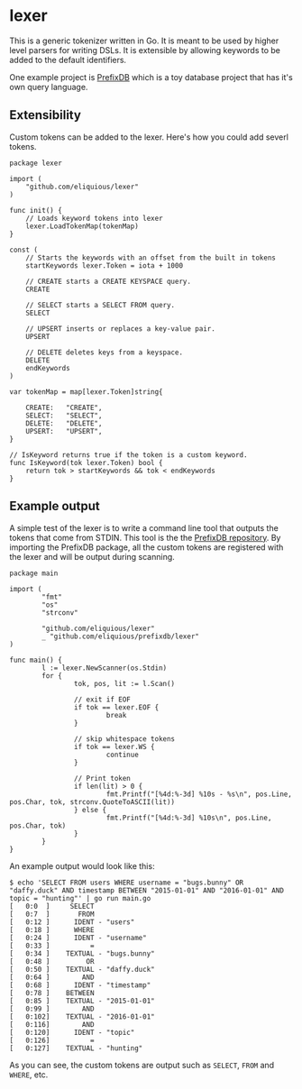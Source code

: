 # lexer
This is a generic tokenizer written in Go. It is meant to be used by higher level parsers for writing DSLs. It is extensible by allowing keywords to be added to the default identifiers.

One example project is [PrefixDB](https://github.com/eliquious/prefixdb) which is a toy database project that has it's own query language.



## Extensibility

Custom tokens can be added to the lexer. Here's how you could add severl tokens.

```
package lexer

import (
	"github.com/eliquious/lexer"
)

func init() {
	// Loads keyword tokens into lexer
	lexer.LoadTokenMap(tokenMap)
}

const (
	// Starts the keywords with an offset from the built in tokens
	startKeywords lexer.Token = iota + 1000

	// CREATE starts a CREATE KEYSPACE query.
	CREATE

	// SELECT starts a SELECT FROM query.
	SELECT

	// UPSERT inserts or replaces a key-value pair.
	UPSERT

	// DELETE deletes keys from a keyspace.
	DELETE
	endKeywords
)

var tokenMap = map[lexer.Token]string{

	CREATE:   "CREATE",
	SELECT:   "SELECT",
	DELETE:   "DELETE",
	UPSERT:   "UPSERT",
}

// IsKeyword returns true if the token is a custom keyword.
func IsKeyword(tok lexer.Token) bool {
	return tok > startKeywords && tok < endKeywords
}
```

## Example output

A simple test of the lexer is to write a command line tool that outputs the tokens that come from STDIN. This tool is the the [PrefixDB repository](https://github.com/eliquious/prefixdb). By importing the PrefixDB package, all the custom tokens are registered with the lexer and will be output during scanning.

```
package main

import (
        "fmt"
        "os"
        "strconv"

        "github.com/eliquious/lexer"
        _ "github.com/eliquious/prefixdb/lexer"
)

func main() {
        l := lexer.NewScanner(os.Stdin)
        for {
                tok, pos, lit := l.Scan()

                // exit if EOF
                if tok == lexer.EOF {
                        break
                }

                // skip whitespace tokens
                if tok == lexer.WS {
                        continue
                }

                // Print token
                if len(lit) > 0 {
                        fmt.Printf("[%4d:%-3d] %10s - %s\n", pos.Line, pos.Char, tok, strconv.QuoteToASCII(lit))
                } else {
                        fmt.Printf("[%4d:%-3d] %10s\n", pos.Line, pos.Char, tok)
                }
        }
}
```

An example output would look like this:

```
$ echo 'SELECT FROM users WHERE username = "bugs.bunny" OR "daffy.duck" AND timestamp BETWEEN "2015-01-01" AND "2016-01-01" AND topic = "hunting"' | go run main.go
[   0:0  ]     SELECT
[   0:7  ]       FROM
[   0:12 ]      IDENT - "users"
[   0:18 ]      WHERE
[   0:24 ]      IDENT - "username"
[   0:33 ]          =
[   0:34 ]    TEXTUAL - "bugs.bunny"
[   0:48 ]         OR
[   0:50 ]    TEXTUAL - "daffy.duck"
[   0:64 ]        AND
[   0:68 ]      IDENT - "timestamp"
[   0:78 ]    BETWEEN
[   0:85 ]    TEXTUAL - "2015-01-01"
[   0:99 ]        AND
[   0:102]    TEXTUAL - "2016-01-01"
[   0:116]        AND
[   0:120]      IDENT - "topic"
[   0:126]          =
[   0:127]    TEXTUAL - "hunting"
```

As you can see, the custom tokens are output such as `SELECT`, `FROM` and `WHERE`, etc.
